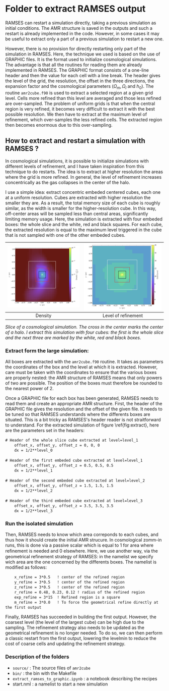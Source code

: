 # Folder to extract RAMSES output


RAMSES can restart a simulation directly, taking a previous simulation as initial conditions. The AMR structure is saved in the outputs and such a restart is already implemented in the code. However, in some cases it may be useful to extract only a part of a previous simulation to restart a new one. 



However, there is no provision for directly restarting only part of the simulation in RAMSES. Here, the technique we used is based on the use of GRAPHIC files. It is the format used to initialize cosmological simulations. The advantage is that all the routines for reading them are already implemented in RAMSES. The GRAPHIC format consists of a one-line header and then the value for each cell with a line break. The header gives the level of the grid, the resolution, the offset in the three directions, the expansion factor and the cosmological parameters ($\Omega_m,\, \Omega_l$ and $h_0$). The routine `amr2cube.f90` is used to extract a selected region at a given grid level. Cells more refined than this level are averaged and those less refined are over-sampled. The problem of uniform grids is that when the central region is very refined, it becomes very difficult to extract it with the best possible resolution. We then have to extract at the maximum level of refinement, which over-samples the less refined cells. The extracted region then becomes enormous due to this over-sampling.

## How to extract and restart a simulation with RAMSES ?

In cosmological simulations, it is possible to initialize simulations with different levels of refinement, and I have taken inspiration from this technique to do restarts. The idea is to extract at higher resolution the areas where the grid is more refined. In general, the level of refinement increases concentrically as the gas collapses in the center of the halo. 

I use a simple idea: extract concentric embeded centered cubes, each one at a uniform resolution. Cubes are extracted with higher resolution the smaller they are. As a result, the total memory size of each cube is roughly similar, as the width is smaller for the higher-resolution cube. In this way, off-center areas will be sampled less than central areas, significantly limiting memory usage. Here, the simulation is extracted with four embeded boxes: the whole slice and the white, red and black squares. For each cube, the extracted resolution is equal to the maximum level triggered in the cube that is not sampled with one of the other embeded cubes.

![](extract.png)        |  ![](extract_level.png)
:----------------------:|:-------------------------:
Density                 |  Level of refinement

*Slice of a cosmological simulation. The cross in the center marks the center of a halo. I extract this simulation with four cubes: the first is the whole slice and the next three are marked by the white, red and black boxes.*

### Extract form the large simulation:

All boxes are extracted with the `amr2cube.f90` routine. It takes as parameters the coordinates of the box and the level at which it is extracted. However, care must be taken with the coordinates to ensure that the various boxes are properly nested: the AMR structure of RAMSES means that only powers of two are possible. The position of the boxes must therefore be rounded to the nearest power of 2. 

Once a GRAPHIC file for each box has been generated, RAMSES needs to read them and create an appropriate AMR structure. First, the header of the GRAPHIC file gives the resolution and the offset of the given file. It needs to be tuned so that RAMSES understands where the differents boxes are situated. This is a bit tricky as RAMSES's header reader is not straitforward to understand. For the extracted simulation of figure \ref{fig:extract}, here are the parameters set in the headers: 


```
# Header of the whole slice cube extracted at level=level_1
    offset_x, offset_y, offset_z = 0, 0, 0
    dx = 1/2**level_0

# Header of the first embeded cube extracted at level=level_1
    offset_x, offset_y, offset_z = 0.5, 0.5, 0.5
    dx = 1/2**level_1

# Header of the second embeded cube extracted at level=level_2
    offset_x, offset_y, offset_z = 1.5, 1.5, 1.5
    dx = 1/2**level_2

# Header of the third embeded cube extracted at level=level_3
    offset_x, offset_y, offset_z = 3.5, 3.5, 3.5
    dx = 1/2**level_3
```


### Run the isolated simulation

Then, RAMSES needs to know which area correponds to each cubes, and thus how it should create the initial AMR strucure. In cosmological zomm-in runs, this is done via a passive scalar which is equal to 1 for area where reﬁnement is needed and 0 elsewhere. Here, we use another way, via the geometrical refinement strategy of RAMSES: in the namelist we specify wich area are the one concerned by the differents boxes. The namelist is modified as follows: 

```
    x_refine = 3*0.5   ! center of the refined region
    y_refine = 3*0.5   ! center of the refined region
    z_refine = 3*0.5   ! center of the refined region
    r_refine = 0.48, 0.23, 0.12 ! radius of the refined region
    exp_refine = 3*15  ! Refined region is a square
    m_refine = 3*0.0   ! To force the geometrical refine directly at the first output
```

Finally, RAMSES has succeeded in building the first output. However, the coarsest level (the level of the largest cube) can be high due to the sampling. The refinement strategy also needs to be updated as the geometrical refinement is no longer needed. To do so, we can then perform a classic restart from the first output, lowering the levelmin to reduce the cost of coarse cells and updating the refinement strategy.


### Description of the folders
- `source/` : The source files of `amr2cube`
- `bin/` : the bin with the Makefile
- `extract_ramses_to_graphic.ipynb` : a notebook describing the recipes
- start.nml : a namelist to start a new simulation
